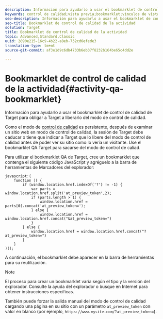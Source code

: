 ```yaml
---
description: Información para ayudarlo a usar el bookmarklet de control de calidad de Target para obligar a Target a liberarlo del modo de control de calidad.
keywords: control de calidad;vista previa;bookmarklet;vínculos de vista previa
seo-description: Información para ayudarlo a usar el bookmarklet de control de calidad de Target para obligar a Target a liberarlo del modo de control de calidad.
seo-title: Bookmarklet de control de calidad de la actividad
solution: Target
title: Bookmarklet de control de calidad de la actividad
topic: Advanced,Standard,Classic
uuid: 2890e215-16c9-4b22-a8eb-732cd6efede3
translation-type: tm+mt
source-git-commit: af3e1d9c6db4733b6eb37f8232b164be65c4dd2e

---
```



# Bookmarklet de control de calidad de la actividad{#activity-qa-bookmarklet}

Información para ayudarlo a usar el bookmarklet de control de calidad de Target para obligar a Target a liberarlo del modo de control de calidad.

Como el modo de [control de calidad](../../c-activities/c-activity-qa/activity-qa.md#concept_9329EF33DE7D41CA9815C8115DBC4E40) es persistente, después de examinar un sitio web en modo de control de calidad, la sesión de Target debe caducar o tiene que indicar a Target que lo libere del modo de control de calidad antes de poder ver su sitio como lo vería un visitante. Use el bookmarklet QA Target para sacarse del modo de control de caliad.

Para utilizar el bookmarklet QA de Target, cree un bookmarklet que contenga el siguiente código JavaScript y agréguelo a la barra de herramientas de Marcadores del explorador:

```
javascript:(
    function () {
        if (window.location.href.indexOf('?') != -1) {
            var parts = window.location.href.split('at_preview_token',2);
            if (parts.length > 1) {
                window.location.href = parts[0].concat('at_preview_token=');
            } else {
                window.location.href = window.location.href.concat("&at_preview_token=")
            }
        } else {
            window.location.href = window.location.href.concat("?at_preview_token=")
        }
    }
)();
```

A continuación, el bookmarklet debe aparecer en la barra de herramientas para su reutilización.

>[!NOTE]
>
>El proceso para crear un bookmarklet varía según el tipo y la versión del explorador. Consulte la ayuda del explorador o busque en Internet para obtener instrucciones específicas.

También puede forzar la salida manual del modo de control de calidad cargando una página en su sitio con un parámetro `at_preview_token` con valor en blanco (por ejemplo, `https://www.mysite.com/?at_preview_token=`).
